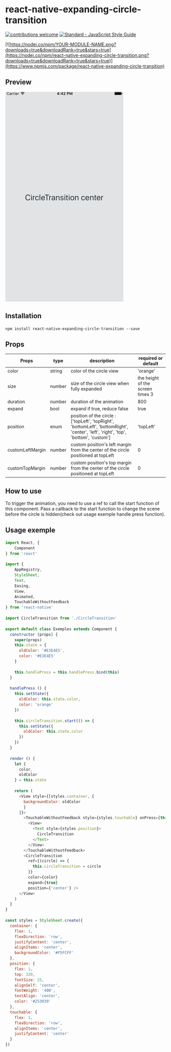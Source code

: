 # react-native-expanding-circle-transition
[![contributions welcome](https://img.shields.io/badge/contributions-welcome-brightgreen.svg?style=flat)](https://github.com/dwyl/esta/issues)
[![Standard - JavaScript Style Guide](https://img.shields.io/badge/code%20style-standard-brightgreen.svg)](http://standardjs.com/)

[![https://nodei.co/npm/YOUR-MODULE-NAME.png?downloads=true&downloadRank=true&stars=true](https://nodei.co/npm/react-native-expanding-circle-transition.png?downloads=true&downloadRank=true&stars=true)](https://www.npmjs.com/package/react-native-expanding-circle-transition)

## Preview

![App preview](/animation.gif)

## Installation

  `npm install react-native-expanding-circle-transition --save`

## Props

| Props    | type   | description                                                                                             | required or default                          |
|----------|--------|---------------------------------------------------------------------------------------------------------|----------------------------------|
| color    | string | color of the circle view                                                                                | 'orange'                         |
| size     | number | size of the circle view when fully expanded                                                             | the height of the screen times 3 |
| duration | number | duration of the animation                                                                               | 800                              |
| expand   | bool   | expand if true, reduce false                                                                            | true                             |
| position | enum   | position of the circle :  ['topLeft', 'topRight', 'bottomLeft', 'bottomRight', 'center', 'left', 'right', 'top', 'bottom', 'custom']  | 'topLeft'                        |
| customLeftMargin | number   |  custom position's left margin from the center of the circle positioned at topLeft |  0                       |
| customTopMargin | number   |  custom position's top margin from the center of the circle positioned at topLeft |  0                       |

## How to use

To trigger the animation, you need to use a ref to call the start function of this component. Pass a callback to the start function to change the scene before the circle is hidden(check out usage exemple handle press function). 

## Usage exemple
```javascript
import React, {
    Component
} from 'react'

import {
    AppRegistry,
    StyleSheet,
    Text,
    Easing,
    View,
    Animated,
    TouchableWithoutFeedback
} from 'react-native'

import CircleTransition from './CircleTransition'

export default class Exemples extends Component {
  constructor (props) {
    super(props)
    this.state = {
      oldColor: '#E3E4E5',
      color: '#E3E4E5'
    }

    this.handlePress = this.handlePress.bind(this)
  }

  handlePress () {
    this.setState({
      oldColor: this.state.color,
      color: 'orange'
    })

    this.circleTransition.start(() => {
      this.setState({
        oldColor: this.state.color
      })
    })
  }

  render () {
    let {
      color,
      oldColor
    } = this.state

    return (
      <View style={[styles.container, {
        backgroundColor: oldColor
        }
      ]}>
        <TouchableWithoutFeedback style={styles.touchable} onPress={this.handlePress}>
          <View>
            <Text style={styles.position}>
              CircleTransition
            </Text>
          </View>
        </TouchableWithoutFeedback>
        <CircleTransition
          ref={(circle) => {
            this.circleTransition = circle
          }}
          color={color}
          expand={true}
          position={'center'} />
      </View>
    )
  }
}

const styles = StyleSheet.create({
  container: {
    flex: 1,
    flexDirection: 'row',
    justifyContent: 'center',
    alignItems: 'center',
    backgroundColor: '#F5FCFF'
  },
  position: {
    flex: 1,
    top: 320,
    fontSize: 25,
    alignSelf: 'center',
    fontWeight: '400',
    textAlign: 'center',
    color: '#253039'
  },
  touchable: {
    flex: 1,
    flexDirection: 'row',
    alignItems: 'center',
    justifyContent: 'center'
  }
})
``````
